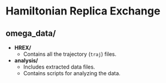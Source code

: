 # Hamiltonian Replica Exchange 
## omega_data/
- **HREX/**  
  - Contains all the trajectory (`traj`) files.
- **analysis/**  
  - Includes extracted data files.  
  - Contains scripts for analyzing the data.
